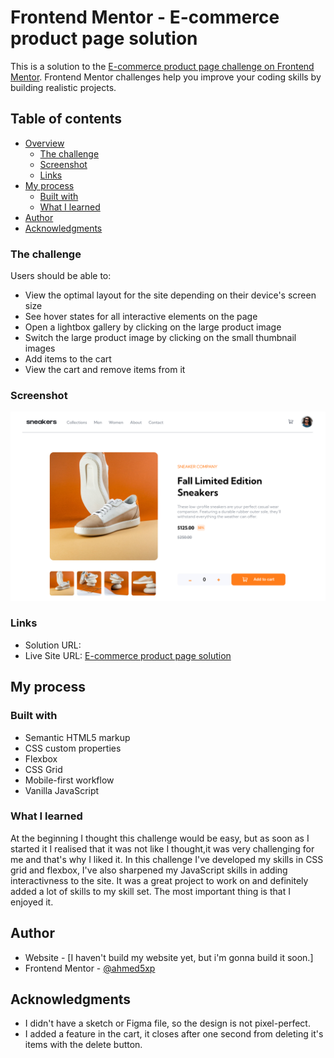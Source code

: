 # Frontend Mentor - E-commerce product page solution

This is a solution to the [E-commerce product page challenge on Frontend Mentor](https://www.frontendmentor.io/challenges/ecommerce-product-page-UPsZ9MJp6). Frontend Mentor challenges help you improve your coding skills by building realistic projects.

## Table of contents

- [Overview](#overview)
  - [The challenge](#the-challenge)
  - [Screenshot](#screenshot)
  - [Links](#links)
- [My process](#my-process)
  - [Built with](#built-with)
  - [What I learned](#what-i-learned)
- [Author](#author)
- [Acknowledgments](#acknowledgments)


### The challenge

Users should be able to:

- View the optimal layout for the site depending on their device's screen size
- See hover states for all interactive elements on the page
- Open a lightbox gallery by clicking on the large product image
- Switch the large product image by clicking on the small thumbnail images
- Add items to the cart
- View the cart and remove items from it

### Screenshot

![](./Images/127.0.0.1_5500_ecommerce-product-page-main_design_index.html.png)


### Links

- Solution URL: []()
- Live Site URL: [E-commerce product page solution](https://ahmed5xp.github.io/E-commerce-product-page )

## My process

### Built with

- Semantic HTML5 markup
- CSS custom properties
- Flexbox
- CSS Grid
- Mobile-first workflow
- Vanilla JavaScript

### What I learned
At the beginning I thought this challenge would be easy, but as soon as I started it I realised that it was not like I thought,it was very challenging for me and that's why I liked it. In this challenge I've developed my skills in CSS grid and flexbox, I've also sharpened my JavaScript skills in adding interactivness to the site. It was a great project to work on and definitely added a lot of skills to my skill set. The most important thing is that I enjoyed it.




## Author

- Website - [I haven't build my website yet, but i'm gonna build it soon.]
- Frontend Mentor - [@ahmed5xp](https://www.frontendmentor.io/profile/Ahmed5xp)


## Acknowledgments
- I didn't have a sketch or Figma file, so the design is not pixel-perfect.
- I added a feature in the cart, it closes after one second from deleting it's items with the delete button.

